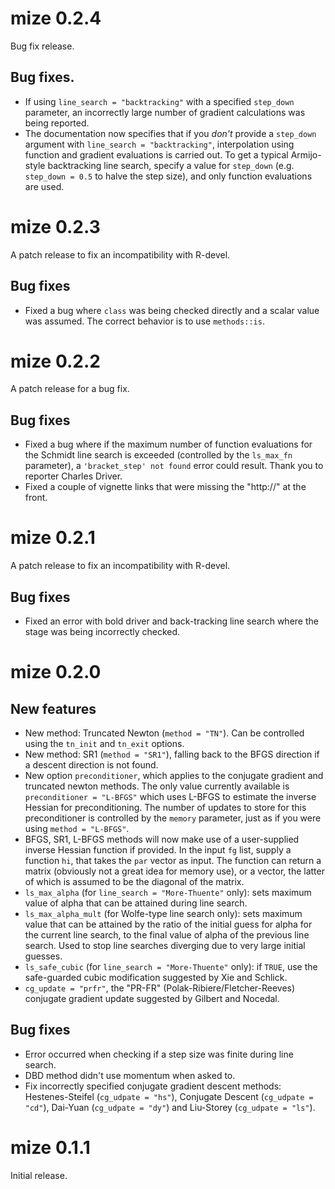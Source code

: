 # mize 0.2.4

Bug fix release.

## Bug fixes.

* If using `line_search = "backtracking"` with a specified `step_down`
parameter, an incorrectly large number of gradient calculations was being 
reported.
* The documentation now specifies that if you *don't* provide a `step_down` 
argument with `line_search = "backtracking"`, interpolation using function
and gradient evaluations is carried out. To get a typical Armijo-style
backtracking line search, specify a value for `step_down` (e.g. 
`step_down = 0.5` to halve the step size), and only function evaluations are
used.

# mize 0.2.3

A patch release to fix an incompatibility with R-devel.

## Bug fixes

* Fixed a bug where `class` was being checked directly and a scalar value was
assumed. The correct behavior is to use `methods::is`.

# mize 0.2.2

A patch release for a bug fix.

## Bug fixes

* Fixed a bug where if the maximum number of function evaluations for the
Schmidt line search is exceeded (controlled by the `ls_max_fn` parameter), a 
`'bracket_step' not found` error could result. Thank you to reporter Charles 
Driver.
* Fixed a couple of vignette links that were missing the "http://" at the front.

# mize 0.2.1

A patch release to fix an incompatibility with R-devel.

## Bug fixes

* Fixed an error with bold driver and back-tracking line search where the
stage was being incorrectly checked.

# mize 0.2.0

## New features

* New method: Truncated Newton (`method = "TN"`). Can be controlled using the
`tn_init` and `tn_exit` options.
* New method: SR1 (`method = "SR1"`), falling back to the BFGS direction if a 
descent direction is not found.
* New option `preconditioner`, which applies to the conjugate gradient and
truncated newton methods. The only value currently available is `preconditioner
= "L-BFGS"` which uses L-BFGS to estimate the inverse Hessian for
preconditioning. The number of updates to store for this preconditioner is
controlled by the `memory` parameter, just as if you were using `method =
"L-BFGS"`.
* BFGS, SR1, L-BFGS methods will now make use of a user-supplied inverse Hessian
function if provided. In the input `fg` list, supply a function `hi`, that takes
the `par` vector as input. The function can return a matrix (obviously not a
great idea for memory use), or a vector, the latter of which is assumed to be
the diagonal of the matrix.
* `ls_max_alpha` (for `line_search = "More-Thuente"` only): sets maximum value
of alpha that can be attained during line search.
* `ls_max_alpha_mult` (for Wolfe-type line search only): sets maximum value that
can be attained by the ratio of the initial guess for alpha for the current line
search, to the final value of alpha of the previous line search. Used to stop
line searches diverging due to very large initial guesses.
* `ls_safe_cubic` (for `line_search = "More-Thuente"` only): if `TRUE`,
use the safe-guarded cubic modification suggested by Xie and Schlick.
* `cg_update = "prfr"`, the "PR-FR" (Polak-Ribiere/Fletcher-Reeves) conjugate 
gradient update suggested by Gilbert and Nocedal.

## Bug fixes

* Error occurred when checking if a step size was finite during line search.
* DBD method didn't use momentum when asked to.
* Fix incorrectly specified conjugate gradient descent methods: 
Hestenes-Steifel (`cg_udpate = "hs"`), Conjugate Descent (`cg_udpate = "cd"`), 
Dai-Yuan (`cg_udpate = "dy"`) and Liu-Storey (`cg_udpate = "ls"`).

# mize 0.1.1

Initial release.

